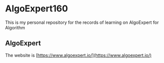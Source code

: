 # AlgoExpert160

This is my personal repository for the records of learning on AlgoExpert for Algorithm

## AlgoExpert

The website is [https://www.algoexpert.io/](https://www.algoexpert.io/)
